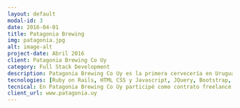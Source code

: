 ```yaml
---
layout: default
modal-id: 3
date: 2016-04-01
title: Patagonia Brewing
img: patagonia.jpg
alt: image-alt
project-date: Abril 2016
client: Patagonia Brewing Co Uy
category: Full Stack Development
description: Patagonia Brewing Co Uy es la primera cervecería en Uruguay de los propietarios de la cerveza Patagonia. Es una aplicación web con el objetivo de registrar la información de los clientes de la cervecería, ofreciendo a cada cliente registrado un cupón de descuentos enviado vía mail al momento del registro.<br/>Por formar parte de una promoción temporal, la plataforma se encuentra hoy en día deshabilitada.
tecnologies: [Ruby on Rails, HTML CSS y Javascript, JQuery, Bootstrap, Postgres, Heroku]
tecnical: En Patagonia Brewing Co Uy participé como contrato freelance por el desarrollo completo de la aplicación, partiendo de un diseño de imagen realizado por diseñadores de la cervecería. Consistió desde el maquetado de la web hasta el desarrollo y deploy de la misma.
client_url: www.patagonia.uy
---
```

